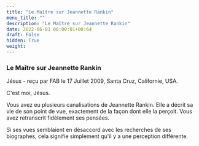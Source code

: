 ```yaml
---
title: "Le Maître sur Jeannette Rankin"
menu_title: ""
description: "Le Maître sur Jeannette Rankin"
date: 2022-06-01 06:00:01+00:64
draft: False
hidden: True
weight:
---
```

### Le Maître sur Jeannette Rankin

Jésus - reçu par FAB le 17 Juillet 2009, Santa Cruz, Californie, USA.

C'est moi, Jésus.

Vous avez eu plusieurs canalisations de Jeannette Rankin. Elle a décrit sa vie de son point de vue, exactement de la façon dont elle la perçoit. Vous avez retranscrit fidèlement ses pensées.

Si ses vues semblaient en désaccord avec les recherches de ses biographes, cela signifie simplement qu'il y a une perception différente.

